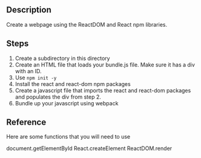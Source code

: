 ## Description
Create a webpage using the ReactDOM and React npm libraries.

## Steps
1. Create a subdirectory in this directory
2. Create an HTML file that loads your bundle.js file. Make sure it has a div with an ID.
3. Use `npm init -y`
4. Install the react and react-dom npm packages
5. Create a javascript file that imports the react and react-dom packages and populates the div from step 2.
6. Bundle up your javascript using webpack

## Reference

Here are some functions that you will need to use

document.getElementById
React.createElement
ReactDOM.render
